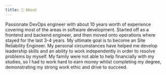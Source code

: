 ```yaml
---
title: 📝 About
---
```


Passionate DevOps engineer with about 10 years worth of experience covering most of the areas in software development. Started off as a frontend and backend engineer, and then moved onto operations where stayed for the last 3-4 years. My ultimate goal is to become an Site Reliability Engineer. My personal circumstances have helped me develop leadership skills and an ability to work independently in order to resolve problems by myself. My family were not able to help financially with my studies, so I had to work hard to earn money whilst completing my degree, demonstrating my strong work ethic and drive to succeed.

